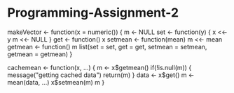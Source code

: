 # Programming-Assignment-2
makeVector <- function(x = numeric()) {
       m <- NULL
       set <- function(y) {
              x <<- y
              m <<- NULL
       }
       get <- function() x
       setmean <- function(mean) m <<- mean
       getmean <- function() m
       list(set = set, get = get,
            setmean = setmean,
            getmean = getmean)
}

cachemean <- function(x, ...) {
       m <- x$getmean()
       if(!is.null(m)) {
              message("getting cached data")
              return(m)
       }
       data <- x$get()
       m <- mean(data, ...)
       x$setmean(m)
       m
}
